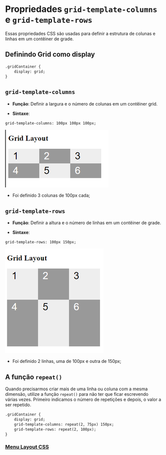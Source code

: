 # Propriedades `grid-template-columns` e `grid-template-rows`

Essas propriedades CSS são usadas para definir a estrutura de colunas e linhas em um contêiner de grade.

## Definindo Grid como display

```
.gridContainer {
    display: grid;
}
```

## `grid-template-columns`

- **Função**: Definir a largura e o número de colunas em um contêiner grid.

- **Sintaxe**:

```
grid-template-columns: 100px 100px 100px;
```

<img src="img/grid-tamplate-columns.png">

- Foi definido 3 colunas de 100px cada;


## `grid-template-rows`

- **Função**: Definir a altura e o número de linhas em um contêiner de grade.

- **Sintaxe**:

```
grid-template-rows: 100px 150px;
```

<img src="img/grid-tamplate-row.png">

- Foi definido 2 linhas, uma de 100px e outra de 150px;

## A função `repeat()`

Quando precisarmos criar mais de uma linha ou coluna com a mesma dimensão, utilize a função `repeat()` para não ter que ficar escrevendo várias vezes. Primeiro indicamos o número de repetições e depois, o valor a ser repetido.

```
.gridContainer {
    display: grid;
    grid-template-columns: repeat(2, 75px) 150px;
    grid-template-rows: repeat(2, 100px);
}
```

### [Menu Layout CSS](menu-introducao.md)